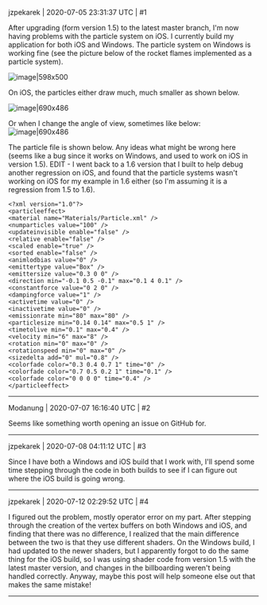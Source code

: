jzpekarek | 2020-07-05 23:31:37 UTC | #1

After upgrading (form version 1.5) to the latest master branch, I'm now having problems with the particle system on iOS. I currently build my application for both iOS and Windows. The particle system on Windows is working fine (see the picture below of the rocket flames implemented as a particle system).

![image|598x500](upload://ia6DRU47abAyINoDJRuHOF1p4NE.jpeg) 

On iOS, the particles either draw much, much smaller as shown below. 

![image|690x486](upload://ncs4G4CzxCmvE0l1uUFZVDYcs9u.jpeg) 

Or when I change the angle of view, sometimes like below:
![image|690x486](upload://bTDUp9uorlYQp25BGFjSUzpXzXX.jpeg) 

The particle file is shown below. Any ideas what might be wrong here (seems like a bug since it works on Windows, and used to work on iOS in version 1.5). EDIT - I went back to a 1.6 version that I built to help debug another regression on iOS, and found that the particle systems wasn't working on iOS for my example in 1.6 either (so I'm assuming it is a regression from 1.5 to 1.6).

    <?xml version="1.0"?>
    <particleeffect>
	<material name="Materials/Particle.xml" />
	<numparticles value="100" />
	<updateinvisible enable="false" />
	<relative enable="false" />
	<scaled enable="true" />
	<sorted enable="false" />
	<animlodbias value="0" />
	<emittertype value="Box" />
	<emittersize value="0.3 0 0" />
	<direction min="-0.1 0.5 -0.1" max="0.1 4 0.1" />
	<constantforce value="0 2 0" />
	<dampingforce value="1" />
	<activetime value="0" />
	<inactivetime value="0" />
	<emissionrate min="80" max="80" />
	<particlesize min="0.14 0.14" max="0.5 1" />
	<timetolive min="0.1" max="0.4" />
	<velocity min="6" max="8" />
	<rotation min="0" max="0" />
	<rotationspeed min="0" max="0" />
	<sizedelta add="0" mul="0.8" />
	<colorfade color="0.3 0.4 0.7 1" time="0" />
	<colorfade color="0.7 0.5 0.2 1" time="0.1" />
	<colorfade color="0 0 0 0" time="0.4" />
    </particleeffect>

-------------------------

Modanung | 2020-07-07 16:16:40 UTC | #2

Seems like something worth opening an issue on GitHub for.

-------------------------

jzpekarek | 2020-07-08 04:11:12 UTC | #3

Since I have both a Windows and iOS build that I work with, I'll spend some time stepping through the code in both builds to see if I can figure out where the iOS build is going wrong.

-------------------------

jzpekarek | 2020-07-12 02:29:52 UTC | #4

I figured out the problem, mostly operator error on my part. After stepping through the creation of the vertex buffers on both Windows and iOS, and finding that there was no difference, I realized that the main difference between the two is that they use different shaders. On the Windows build, I had updated to the newer shaders, but I apparently forgot to do the same thing for the iOS build, so I was using shader code from version 1.5 with the latest master version, and changes in the billboarding weren't being handled correctly. Anyway, maybe this post will help someone else out that makes the same mistake!

-------------------------

